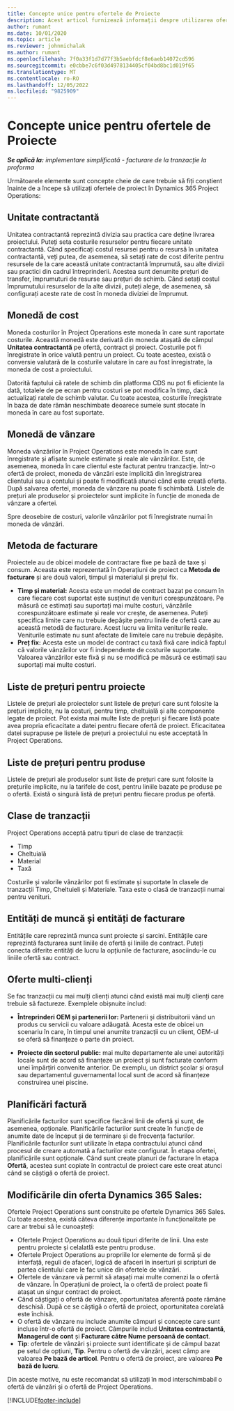 ```yaml
---
title: Concepte unice pentru ofertele de Proiecte
description: Acest articol furnizează informații despre utilizarea ofertelor de proiect în Project Operations.
author: rumant
ms.date: 10/01/2020
ms.topic: article
ms.reviewer: johnmichalak
ms.author: rumant
ms.openlocfilehash: 7f0a33f1d7d77f3b5aebfdcf8e6aeb14072cd596
ms.sourcegitcommit: e0cbbe7c6f03d4978134405cf04bd8bc1d019f65
ms.translationtype: MT
ms.contentlocale: ro-RO
ms.lasthandoff: 12/05/2022
ms.locfileid: "9825909"
---
```

# <a name="concepts-unique-to-project-quotes"></a>Concepte unice pentru ofertele de Proiecte

_**Se aplică la:** implementare simplificată - facturare de la tranzacție la proforma_


Următoarele elemente sunt concepte cheie de care trebuie să fiți conștient înainte de a începe să utilizați ofertele de proiect în Dynamics 365 Project Operations:

## <a name="contracting-unit"></a>Unitate contractantă

Unitatea contractantă reprezintă divizia sau practica care deține livrarea proiectului. Puteți seta costurile resurselor pentru fiecare unitate contractantă. Când specificați costul resursei pentru o resursă în unitatea contractantă, veți putea, de asemenea, să setați rate de cost diferite pentru resursele de la care această unitate contractantă împrumută, sau alte divizii sau practici din cadrul întreprinderii. Acestea sunt denumite prețuri de transfer, împrumuturi de resurse sau prețuri de schimb. Când setați costul împrumutului resurselor de la alte divizii, puteți alege, de asemenea, să configurați aceste rate de cost în moneda diviziei de împrumut.

## <a name="cost-currency"></a>Monedă de cost

Moneda costurilor în Project Operations este moneda în care sunt raportate costurile. Această monedă este derivată din moneda atașată de câmpul **Unitatea contractantă** pe ofertă, contract și proiect. Costurile pot fi înregistrate în orice valută pentru un proiect. Cu toate acestea, există o conversie valutară de la costurile valutare în care au fost înregistrate, la moneda de cost a proiectului.

Datorită faptului că ratele de schimb din platforma CDS nu pot fi eficiente la dată, totalele de pe ecran pentru costuri se pot modifica în timp, dacă actualizați ratele de schimb valutar. Cu toate acestea, costurile înregistrate în baza de date rămân neschimbate deoarece sumele sunt stocate în moneda în care au fost suportate.

## <a name="sales-currency"></a>Monedă de vânzare

Moneda vânzărilor în Project Operations este moneda în care sunt înregistrate și afișate sumele estimate și reale ale vânzărilor. Este, de asemenea, moneda în care clientul este facturat pentru tranzacție. Într-o ofertă de proiect, moneda de vânzări este implicită din înregistrarea clientului sau a contului și poate fi modificată atunci când este creată oferta. După salvarea ofertei, moneda de vânzare nu poate fi schimbată. Listele de prețuri ale produselor și proiectelor sunt implicite în funcție de moneda de vânzare a ofertei.

Spre deosebire de costuri, valorile vânzărilor pot fi înregistrate numai în moneda de vânzări.

## <a name="billing-method"></a>Metoda de facturare

Proiectele au de obicei modele de contractare fixe pe bază de taxe și consum. Aceasta este reprezentată în Operațiuni de proiect ca **Metoda de facturare** și are două valori, timpul și materialul și prețul fix.

- **Timp și material:** Acesta este un model de contract bazat pe consum în care fiecare cost suportat este susținut de venituri corespunzătoare. Pe măsură ce estimați sau suportați mai multe costuri, vânzările corespunzătoare estimate și reale vor crește, de asemenea. Puteți specifica limite care nu trebuie depășite pentru liniile de ofertă care au această metodă de facturare. Acest lucru va limita veniturile reale. Veniturile estimate nu sunt afectate de limitele care nu trebuie depășite.
- **Preț fix:** Acesta este un model de contract cu taxă fixă care indică faptul că valorile vânzărilor vor fi independente de costurile suportate. Valoarea vânzărilor este fixă și nu se modifică pe măsură ce estimați sau suportați mai multe costuri.

## <a name="project-price-lists"></a>Liste de prețuri pentru proiecte

Listele de prețuri ale proiectelor sunt listele de prețuri care sunt folosite la prețuri implicite, nu la costuri, pentru timp, cheltuială și alte componente legate de proiect. Pot exista mai multe liste de prețuri și fiecare listă poate avea propria eficacitate a datei pentru fiecare ofertă de proiect. Eficacitatea datei suprapuse pe listele de prețuri a proiectului nu este acceptată în Project Operations.

## <a name="product-price-lists"></a>Liste de prețuri pentru produse

Listele de prețuri ale produselor sunt liste de prețuri care sunt folosite la prețurile implicite, nu la tarifele de cost, pentru liniile bazate pe produse pe o ofertă. Există o singură listă de prețuri pentru fiecare produs pe ofertă.

## <a name="transaction-classes"></a>Clase de tranzacții

Project Operations acceptă patru tipuri de clase de tranzacții:

- Timp
- Cheltuială
- Material
- Taxă

Costurile și valorile vânzărilor pot fi estimate și suportate în clasele de tranzacții Timp, Cheltuieli și Materiale. Taxa este o clasă de tranzacții numai pentru venituri.

## <a name="work-entities-and-billing-entities"></a>Entități de muncă și entități de facturare

Entitățile care reprezintă munca sunt proiecte și sarcini. Entitățile care reprezintă facturarea sunt liniile de ofertă și liniile de contract. Puteți conecta diferite entități de lucru la opțiunile de facturare, asociindu-le cu liniile ofertă sau contract.

## <a name="multi-customer-deals"></a>Oferte multi-clienți

Se fac tranzacții cu mai mulți clienți atunci când există mai mulți clienți care trebuie să factureze. Exemplele obișnuite includ:

- **Întreprinderi OEM și partenerii lor:** Partenerii și distribuitorii vând un produs cu servicii cu valoare adăugată. Acesta este de obicei un scenariu în care, în timpul unei anumite tranzacții cu un client, OEM-ul se oferă să finanțeze o parte din proiect. 

- **Proiecte din sectorul public:** mai multe departamente ale unei autorități locale sunt de acord să finanțeze un proiect și sunt facturate conform unei împărțiri convenite anterior. De exemplu, un district școlar și orașul sau departamentul guvernamental local sunt de acord să finanțeze construirea unei piscine.

## <a name="invoice-schedules"></a>Planificări factură

Planificările facturilor sunt specifice fiecărei linii de ofertă și sunt, de asemenea, opționale. Planificările facturilor sunt create în funcție de anumite date de început și de terminare și de frecvența facturilor. Planificările facturilor sunt utilizate în etapa contractului atunci când procesul de creare automată a facturilor este configurat. În etapa ofertei, planificările sunt opționale. Când sunt create planuri de facturare în etapa **Ofertă**, acestea sunt copiate în contractul de proiect care este creat atunci când se câștigă o ofertă de proiect.

## <a name="changes-from-dynamics-365-sales-quote"></a>Modificările din oferta Dynamics 365 Sales:

Ofertele Project Operations sunt construite pe ofertele Dynamics 365 Sales. Cu toate acestea, există câteva diferențe importante în funcționalitate pe care ar trebui să le cunoașteți:


- Ofertele Project Operations au două tipuri diferite de linii. Una este pentru proiecte și celalatlă este pentru produse.
- Ofertele Project Operations au propriile lor elemente de formă și de interfață, reguli de afaceri, logică de afaceri în inserturi și scripturi de partea clientului care le fac unice din ofertele de vânzări.
- Ofertele de vânzare vă permit să atașați mai multe comenzi la o ofertă de vânzare. În Operațiuni de proiect, la o ofertă de proiect poate fi atașat un singur contract de proiect.
- Când câștigați o ofertă de vânzare, oportunitatea aferentă poate rămâne deschisă. După ce se câștigă o ofertă de proiect, oportunitatea corelată este închisă.
- O ofertă de vânzare nu include anumite câmpuri și concepte care sunt incluse într-o ofertă de proiect. Câmpurile includ **Unitatea contractantă**, **Managerul de cont** și **Facturare către Nume persoană de contact**.  
- **Tip**: ofertele de vânzări și proiecte sunt identificate și de câmpul bazat pe setul de opțiuni, **Tip**. Pentru o ofertă de vânzări, acest câmp are valoarea **Pe bază de articol**. Pentru o ofertă de proiect, are valoarea **Pe bază de lucru**.

Din aceste motive, nu este recomandat să utilizați în mod interschimbabil o ofertă de vânzări și o ofertă de Project Operations.


[!INCLUDE[footer-include](../../includes/footer-banner.md)]
